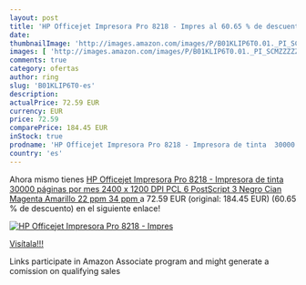 ```yaml
---
layout: post
title: 'HP Officejet Impresora Pro 8218 - Impres al 60.65 % de descuento'
date: 
thumbnailImage: 'http://images.amazon.com/images/P/B01KLIP6T0.01._PI_SCMZZZZZZZ_._SL200_.jpg'
images: [ 'http://images.amazon.com/images/P/B01KLIP6T0.01._PI_SCMZZZZZZZ_._SL200_.jpg' ]
comments: true
category: ofertas
author: ring
slug: 'B01KLIP6T0-es'
description:
actualPrice: 72.59 EUR
currency: EUR
price: 72.59
comparePrice: 184.45 EUR
inStock: true
prodname: 'HP Officejet Impresora Pro 8218 - Impresora de tinta  30000 páginas por mes  2400 x 1200 DPI  PCL 6 PostScript 3  Negro  Cian  Magenta  Amarillo  22 ppm  34 ppm '
country: 'es'
---
```


Ahora mismo tienes [HP Officejet Impresora Pro 8218 - Impresora de tinta  30000 páginas por mes  2400 x 1200 DPI  PCL 6 PostScript 3  Negro  Cian  Magenta  Amarillo  22 ppm  34 ppm ](https://www.amazon.es/dp/B01KLIP6T0/?tag=tolees-21) a 72.59 EUR (original: 184.45 EUR) (60.65 %  de descuento) en el siguiente enlace!

[![HP Officejet Impresora Pro 8218 - Impres](http://images.amazon.com/images/P/B01KLIP6T0.01._PI_SCMZZZZZZZ_._SL200_.jpg)](https://www.amazon.es/dp/B01KLIP6T0/?tag=tolees-21)

[Visítala!!!](https://www.amazon.es/dp/B01KLIP6T0/?tag=tolees-21)

Links participate in Amazon Associate program and might generate a comission on qualifying sales
